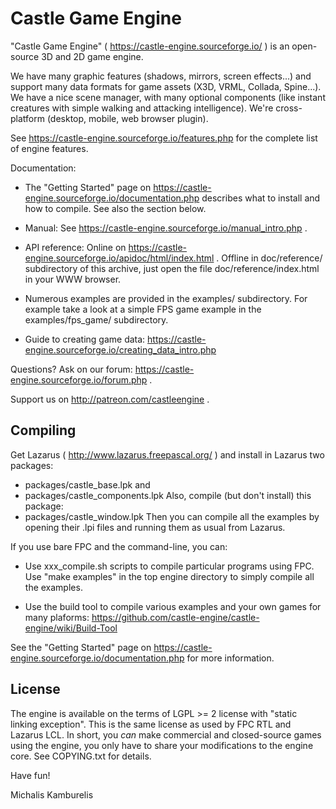 Castle Game Engine
==================

"Castle Game Engine" ( https://castle-engine.sourceforge.io/ )
is an open-source 3D and 2D game engine.

We have many graphic features (shadows, mirrors, screen effects...)
and support many data formats for game assets (X3D, VRML, Collada, Spine...).
We have a nice scene manager, with many optional components
(like instant creatures with simple walking and attacking intelligence).
We're cross-platform (desktop, mobile, web browser plugin).

See https://castle-engine.sourceforge.io/features.php
for the complete list of engine features.

Documentation:

- The "Getting Started" page on
  https://castle-engine.sourceforge.io/documentation.php
  describes what to install and how to compile. See also the section below.

- Manual: See https://castle-engine.sourceforge.io/manual_intro.php .

- API reference:
  Online on https://castle-engine.sourceforge.io/apidoc/html/index.html .
  Offline in doc/reference/ subdirectory of this archive,
  just open the file doc/reference/index.html in your WWW browser.

- Numerous examples are provided in the examples/ subdirectory.
  For example take a look at a simple FPS game example in
  the examples/fps_game/ subdirectory.

- Guide to creating game data:
  https://castle-engine.sourceforge.io/creating_data_intro.php

Questions? Ask on our forum: https://castle-engine.sourceforge.io/forum.php .

Support us on http://patreon.com/castleengine .

Compiling
---------

Get Lazarus ( http://www.lazarus.freepascal.org/ )
and install in Lazarus two packages:
- packages/castle_base.lpk and
- packages/castle_components.lpk
Also, compile (but don't install) this package:
- packages/castle_window.lpk
Then you can compile all the examples by opening their .lpi files
and running them as usual from Lazarus.

If you use bare FPC and the command-line, you can:

- Use xxx_compile.sh scripts to compile particular programs using FPC.
  Use "make examples" in the top engine directory to simply compile
  all the examples.

- Use the build tool to compile various examples and your own games
  for many plaforms:
  https://github.com/castle-engine/castle-engine/wiki/Build-Tool

See the "Getting Started" page on
https://castle-engine.sourceforge.io/documentation.php
for more information.

License
-------

The engine is available on the terms of LGPL >= 2 license
with "static linking exception". This is the same license
as used by FPC RTL and Lazarus LCL. In short, you *can* make
commercial and closed-source games using the engine,
you only have to share your modifications to the engine core.
See COPYING.txt for details.

Have fun!

Michalis Kamburelis
